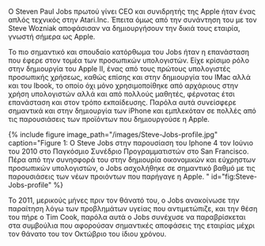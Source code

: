 Ο Steven Paul Jobs πρωτού γίνει CEO και συνιδρητής της Apple ήταν ένας απλός τεχνικός στην Atari.Inc. Έπειτα όμως από την συνάντηση του με τον Steve Wozniak αποφάσισαν να δημιουργήσουν την δικιά τους εταιρία, γνωστή σήμερα ως Apple.

Το πιο σημαντικό και σπουδαίο κατόρθωμα του Jobs ήταν η επανάσταση που έφερε στον τομέα των προσωπικών υπολογιστών. Είχε κρίσιμο ρόλο στην δημιουργία του Apple II, ένας από τους πρώτους υπολογιστές προσωπικής χρήσεως, καθώς επίσης και στην δημιουργία του IMac αλλά και του Ibook, το οποίο όχι μόνο χρησιμοποίθηκε από αρχάριους στην χρήση υπολογιστών αλλά και από πολλούς μαθητές, φέρνοτας έτσι επανάσταση και στον τρόπο εκπαίδευσης. Παρόλα αυτά συνείσφερε σημαντικά  και στην δημιουργία των iPhone και εμπλεκόταν σε πολλές από τις παρουσιάσεις των προϊόντων που δημιουργούσε η Apple.

{% include figure image_path="/images/Steve-Jobs-profile.jpg" caption="Figure 1: O Steve Jobs στην παρουσίαση του Iphone 4 τον Ιούνιο του 2010 στο Παγκόσμιο Συνέδριο Προγραμματιστών στο San Francisco. Πέρα από την συνησφορά του στην δημιουρία οικονομικών και εύχρηστων προσωπικών υπολογιστών, ο Jobs ασχολήθηκε σε σημαντικό βαθμό με τις παρουσιάσεις των νέων προιόντων που παρήγαγε η Apple.  " id="fig:Steve-Jobs-profile" %}

Το 2011, μερικούς μήνες πριν τον θάνατό του, ο Jobs ανακοίνωσε την παραίτηση λόγω των προβλημάτων υγείας που αντιμετώπιζε, και την θέση του πήρε ο Tim Cook, παρόλα αυτά ο Jobs συνέχυσε να παραβρίσκεται στα συμβούλια που αφορούσαν σημαντικές αποφάσεις της εταιρίας μέχρι τον θάνατο του τον Οκτώβριο του ίδιου χρόνου.
